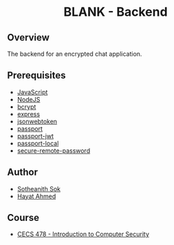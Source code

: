 <h1 align="center" style="border: none">BLANK - Backend</h1>

## Overview
The backend for an encrypted chat application.

## Prerequisites
 - [JavaScript](https://www.javascript.com/)
 - [NodeJS](https://nodejs.org/en/)
 - [bcrypt](https://www.npmjs.com/package/bcrypt)
 - [express](https://www.npmjs.com/package/express)
 - [jsonwebtoken](https://www.npmjs.com/package/jsonwebtoken)
 - [passport](https://www.npmjs.com/package/passport)
 - [passport-jwt](https://www.npmjs.com/package/passport-jwt)
 - [passport-local](https://www.npmjs.com/package/passport-local)
 - [secure-remote-password](https://www.npmjs.com/package/secure-remote-password)
 
## Author
 - [Sotheanith Sok](https://github.com/sotheanith)
 - [Hayat Ahmed](https://github.com/hayat456)

## Course
 - [CECS 478 - Introduction to Computer Security](http://catalog.csulb.edu/preview_course_nopop.php?catoid=5&coid=40021)

